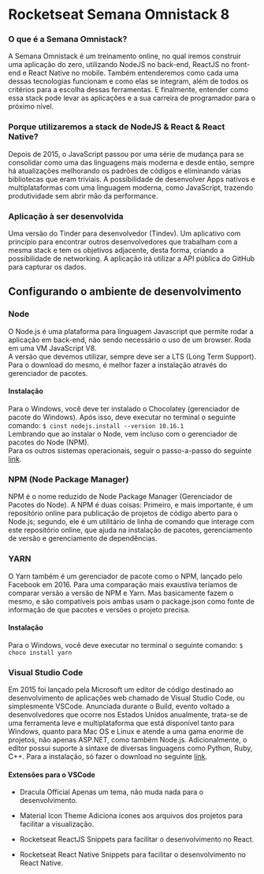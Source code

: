 # Rocketseat Semana Omnistack 8
### O que é a Semana Omnistack?
A Semana Omnistack é um treinamento online, no qual iremos construir uma aplicação do zero, utilizando NodeJS no back-end, ReactJS no front-end e React Native no mobile. Também entenderemos como cada uma dessas tecnologias funcionam e como elas se integram, além de todos os critérios para a escolha dessas ferramentas. E finalmente, entender como essa stack pode levar as aplicações e a sua carreira de programador para o próximo nível.

### Porque utilizaremos a stack de NodeJS & React & React Native?
Depois de 2015, o JavaScript passou por uma série de mudança para se consolidar como uma das linguagens mais moderna e desde então, sempre há atualizações melhorando os padrões de códigos e eliminando várias bibliotecas que eram triviais. A possibilidade de desenvolver Apps nativos e multiplataformas com uma linguagem moderna, como JavaScript, trazendo produtividade sem abrir mão da performance.

### Aplicação à ser desenvolvida
Uma versão do Tinder para desenvolvedor (Tindev). Um aplicativo com princípio para encontrar outros desenvolvedores que trabalham com a mesma stack e tem os objetivos adjacente, desta forma, criando a possibilidade de networking. A aplicação irá utilizar a API pública do GitHub para capturar os dados.

## Configurando o ambiente de desenvolvimento

### Node
O Node.js é uma plataforma para linguagem Javascript que permite rodar a aplicação em back-end, não sendo necessário o uso de um browser. Roda em uma VM JavaScript V8. <br>
A versão que devemos utilizar, sempre deve ser a LTS (Long Term Support). Para o download do mesmo, é melhor fazer a instalação através do gerenciador de pacotes. 

#### Instalação
Para o Windows, você deve ter instalado o Chocolatey (gerenciador de pacote do Windows). Após isso, deve executar no terminal o seguinte comando: `$ cinst nodejs.install --version 10.16.1` <br>
Lembrando que ao instalar o Node, vem incluso com o gerenciador de pacotes do Node (NPM). <br>
Para os outros sistemas operacionais, seguir o passo-a-passo do seguinte [link](https://nodejs.org/en/download/package-manager/).
 
### NPM (Node Package Manager)
NPM é o nome reduzido de Node Package Manager (Gerenciador de Pacotes do Node). A NPM é duas coisas: Primeiro, e mais importante, é um repositório online para publicação de projetos de código aberto para o Node.js; segundo, ele é um utilitário de linha de comando que interage com este repositório online, que ajuda na instalação de pacotes, gerenciamento de versão e gerenciamento de dependências.

### YARN
O Yarn também é um gerenciador de pacote como o NPM, lançado pelo Facebook em 2016. Para uma comparação mais exaustiva teríamos de comparar versão a versão de NPM e Yarn. Mas basicamente fazem o mesmo, e são compatíveis pois ambas usam o package.json como fonte de informação de que pacotes e versões o projeto precisa.

#### Instalação
Para o Windows, você deve executar no terminal o seguinte comando: `$ choco install yarn`

### Visual Studio Code
Em 2015 foi lançado pela Microsoft um editor de código destinado ao desenvolvimento de aplicações web chamado de Visual Studio Code, ou simplesmente VSCode. Anunciada durante o Build, evento voltado a desenvolvedores que ocorre nos Estados Unidos anualmente, trata-se de uma ferramenta leve e multiplataforma que está disponível tanto para Windows, quanto para Mac OS e Linux e atende a uma gama enorme de projetos, não apenas ASP.NET, como também Node.js. Adicionalmente, o editor possui suporte à sintaxe de diversas linguagens como Python, Ruby, C++. Para a instalação, só fazer o download no seguinte [link](https://code.visualstudio.com/download).

#### Extensões para o VSCode

- Dracula Official
Apenas um tema, não muda nada para o desenvolvimento.

- Material Icon Theme
Adiciona ícones aos arquivos dos projetos para facilitar a visualização.

- Rocketseat ReactJS
Snippets para facilitar o desenvolvimento no React.

- Rocketseat React Native
Snippets para facilitar o desenvolvimento no React Native.
